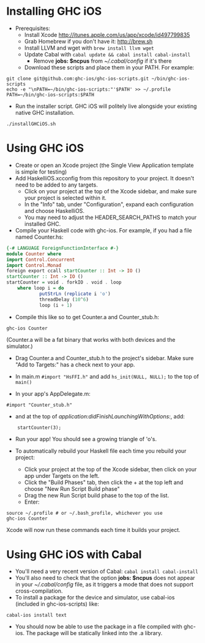 # Installing GHC iOS

* Prerequisites:
   * Install Xcode http://itunes.apple.com/us/app/xcode/id497799835
   * Grab Homebrew if you don't have it: http://brew.sh
   * Install LLVM and wget with ```brew install llvm wget```
   * Update Cabal with ```cabal update && cabal install cabal-install```
      * Remove **jobs: $ncpus** from *~/.cabal/config* if it's there
   * Download these scripts and place them in your PATH. For example:
```
git clone git@github.com:ghc-ios/ghc-ios-scripts.git ~/bin/ghc-ios-scripts
echo -e "\nPATH=~/bin/ghc-ios-scripts:"'$PATH' >> ~/.profile
PATH=~/bin/ghc-ios-scripts:$PATH
```

* Run the installer script. GHC iOS will politely live alongside your existing native GHC installation.
```
./installGHCiOS.sh
```

# Using GHC iOS

* Create or open an Xcode project (the Single View Application template is simple for testing)
* Add HaskelliOS.xcconfig from this repository to your project. It doesn't need to be added to any targets.
    * Click on your project at the top of the Xcode sidebar, and make sure your project is selected within it.
    * In the "Info" tab, under "Configuration", expand each configuration and choose HaskelliOS.
    * You may need to adjust the HEADER_SEARCH_PATHS to match your installed GHC.
* Compile your Haskell code with ghc-ios. For example, if you had a file named Counter.hs:
```haskell
{-# LANGUAGE ForeignFunctionInterface #-}
module Counter where
import Control.Concurrent
import Control.Monad
foreign export ccall startCounter :: Int -> IO ()
startCounter :: Int -> IO ()
startCounter = void . forkIO . void . loop
    where loop i = do
            putStrLn (replicate i 'o')
            threadDelay (10^6)
            loop (i + 1)
```
* Compile this like so to get Counter.a and Counter_stub.h:
```
ghc-ios Counter
```
(Counter.a will be a fat binary that works with both devices and the simulator.)


* Drag Counter.a and Counter_stub.h to the project's sidebar. Make sure "Add to Targets:" has a check next to your app.

* In main.m ```#import "HsFFI.h"``` and add ```hs_init(NULL, NULL);``` to the top of ```main()```

* In your app's AppDelegate.m:
```
#import "Counter_stub.h"
```
* and at the top of *application:didFinishLaunchingWithOptions:*, add:
```
    startCounter(3);
```

* Run your app! You should see a growing triangle of 'o's.

* To automatically rebuild your Haskell file each time you rebuild your project:
   * Click your project at the top of the Xcode sidebar, then click on your app under Targets on the left.
   * Click the "Build Phases" tab, then click the + at the top left and choose "New Run Script Build phase"
   * Drag the new Run Script build phase to the top of the list.
   * Enter:
```
source ~/.profile # or ~/.bash_profile, whichever you use
ghc-ios Counter
```
Xcode will now run these commands each time it builds your project.

# Using GHC iOS with Cabal

* You'll need a very recent version of Cabal: ```cabal install cabal-install```
* You'll also need to check that the option **jobs: $ncpus** does not appear in your *~/.cabal/config* file, as it triggers a mode that does not support cross-compilation.
* To install a package for the device and simulator, use cabal-ios (included in ghc-ios-scripts) like:
```
cabal-ios install text
```
* You should now be able to use the package in a file compiled with ghc-ios. The package will be statically linked into the .a library.



